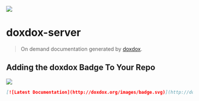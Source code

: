 [![](https://david-dm.org/neogeek/doxdox-server.svg?style=flat)](https://david-dm.org/neogeek/doxdox-server)

# doxdox-server

> On demand documentation generated by [doxdox](https://github.com/neogeek/doxdox).

## Adding the doxdox Badge To Your Repo

![](http://doxdox.org/images/badge.svg)

```markdown
[![Latest Documentation](http://doxdox.org/images/badge.svg)](http://doxdox.org/<username>/<repo>)
```
